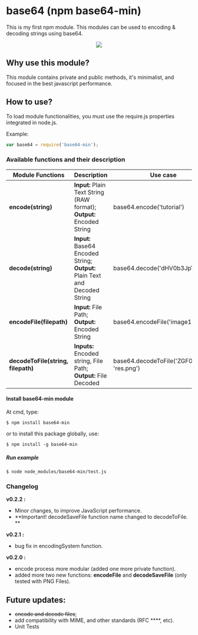# base64 (npm base64-min)
This is my first npm module.
This modules can be used to encoding & decoding strings using base64.
<center><a href="https://nodei.co/npm/base64-min/"><img src="https://nodei.co/npm/base64-min.png?downloads=true&downloadRank=true&stars=true"></a></center>

## Why use this module?
This module contains private and public methods, it's minimalist, and focused in the best javascript performance.

## How to use?
To load module functionalities, you must use the require.js properties integrated in node.js.

Example: 
```javascript
var base64 = require('base64-min');
```
### Available functions and their description
| Module Functions | Description | Use case | Completed |
| ---------------- | ----------- | ---- | ---------- |
| **encode(string)**  | **Input:** Plain Text String (RAW format);</br> **Output:** Encoded String | base64.encode('tutorial')  | 100 % | 
| **decode(string)**  | **Input:** Base64 Encoded String;</br> **Output:** Plain Text and Decoded String | base64.decode('dHV0b3JpYWw=') | 100 % |
| **encodeFile(filepath)**  | **Input:** File Path;</br> **Output:** Encoded String | base64.encodeFile('image1.png')  | 100 % | 
| **decodeToFile(string, filepath)**  | **Inputs:** Encoded string, File Path;</br> **Output:** File Decoded | base64.decodeToFile('ZGF0YQ==', 'res.png') | 100 % |

#### Install base64-min module
At cmd, type:
```
$ npm install base64-min
```
or to install this package globally, use:

```
$ npm install -g base64-min 
```

##### Run example

```
$ node node_modules/base64-min/test.js
```

### Changelog
**v0.2.2 :**
- Minor changes, to improve JavaScript performance.
- **Important! decodeSaveFile function name changed to decodeToFile. **

**v0.2.1 :**
- bug fix in encodingSystem function.

**v0.2.0 :**
- encode process more modular (added one more private function). 
- added more two new functions: **encodeFile** and **decodeSaveFile** (only tested with PNG Files).

## Future updates:
- <s>encode and decode files</s>;
- add compatibility with MIME, and other standards (RFC ****, etc). 
- Unit Tests
